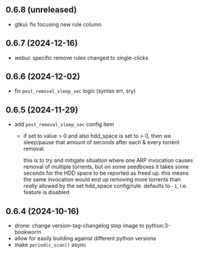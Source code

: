 ## 0.6.8 (unreleased)

- gtkui: fix focusing new rule column


## 0.6.7 (2024-12-16)

- webui: specific remove rules changed to single-clicks


## 0.6.6 (2024-12-02)

- fix `post_removal_sleep_sec` logic (syntax err, sry)


## 0.6.5 (2024-11-29)

- add `post_removal_sleep_sec` config item
    
    - if set to value > 0 and also hdd_space is set to > 0, then we
      sleep/pause that amount of seconds after each & every torrent removal.
  
      this is to try and mitigate situation where one ARP invocation causes
      removal of multiple torrents, but on some seedboxes it takes some
      seconds for the HDD space to be reported as freed up. this means the
      same invocation would end up removing more torrents than _really_
      allowed by the set hdd_space config/rule.
      defaults to `-1`, i.e. feature is disabled

## 0.6.4 (2024-10-16)

- drone: change version-tag-changelog step image to python:3-bookworm
- allow for easily building against different python versions
- make `periodic_scan()` async

